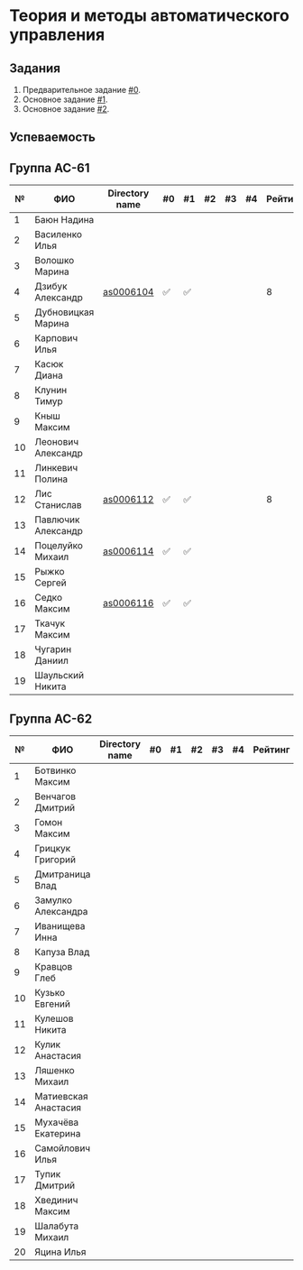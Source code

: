 # Теория и методы автоматического управления

## Задания

1. Предварительное задание [#0](./tasks/task_00/readme.md).
2. Основное задание [#1](./tasks/task_01/readme.md).
3. Основное задание [#2](./tasks/task_02/readme.md).

## Успеваемость

## Группа АС-61

| №  | ФИО                            | Directory name               | #0 | #1  | #2 | #3 | #4 | Рейтинг |Доклад        |
|----|--------------------------------|------------------------------|----|-----|----|----|----|---------|--------------|
| 1  | Баюн Надина                    |                              |    |     |    |    |    |         |              |
| 2  | Василенко Илья                 |                              |    |     |    |    |    |         |              |
| 3  | Волошко Марина                 |                              |    |     |    |    |    |         |              |
| 4  | Дзибук Александр               | [as0006104](trunk/as0006104) | ✅ | ✅ |    |    |    |        8|              |
| 5  | Дубновицкая Марина             |                              |    |     |    |    |    |         |              |
| 6  | Карпович Илья                  |                              |    |     |    |    |    |         |              |
| 7  | Касюк Диана                    |                              |    |     |    |    |    |         |              |
| 8  | Клунин Тимур                   |                              |    |     |    |    |    |         |              |
| 9  | Кныш Максим                    |                              |    |     |    |    |    |         |              |
| 10 | Леонович Александр             |                              |    |     |    |    |    |         |              |
| 11 | Линкевич Полина                |                              |    |     |    |    |    |         |              |
| 12 | Лис Станислав                  | [as0006112](trunk/as0006112) | ✅ | ✅ |    |    |    |        8|              |
| 13 | Павлючик Александр             |                              |    |     |    |    |    |         |              |
| 14 | Поцелуйко Михаил               | [as0006114](trunk/as0006114) | ✅ | ✅ |    |    |    |         |              |
| 15 | Рыжко Сергей                   |                              |    |     |    |    |    |         |              |
| 16 | Седко Максим                   | [as0006116](trunk/as0006116) | ✅ |  ✅ |    |    |    |         |              |
| 17 | Ткачук Максим                  |                              |    |     |    |    |    |         |              |
| 18 | Чугарин Даниил                 |                              |    |     |    |    |    |         |              |
| 19 | Шаульский Никита               |                              |    |     |    |    |    |         |              |

## Группа АС-62

| №  | ФИО                            | Directory name                       | #0 | #1  | #2 | #3 | #4 | Рейтинг |Доклад        |
|----|--------------------------------|--------------------------------------|----|-----|----|----|----|---------|--------------|
| 1  | Ботвинко Максим                |                                      |    |     |    |    |    |         |              |
| 2  | Венчагов Дмитрий               |                                      |    |     |    |    |    |         |              |
| 3  | Гомон Максим                   |                                      |    |     |    |    |    |         |              |
| 4  | Грицкук Григорий               |                                      |    |     |    |    |    |         |              |
| 5  | Дмитраница Влад                |                                      |    |     |    |    |    |         |              |
| 6  | Замулко Александра             |                                      |    |     |    |    |    |         |              |
| 7  | Иванищева Инна                 |                                      |    |     |    |    |    |         |              |
| 8  | Капуза Влад                    |                                      |    |     |    |    |    |         |              |
| 9  | Кравцов Глеб                   |                                      |    |     |    |    |    |         |              |
| 10 | Кузько Евгений                 |                                      |    |     |    |    |    |         |              |
| 11 | Кулешов Никита                 |                                      |    |     |    |    |    |         |              |
| 12 | Кулик Анастасия                |                                      |    |     |    |    |    |         |              |
| 13 | Ляшенко Михаил                 |                                      |    |     |    |    |    |         |              |
| 14 | Матиевская Анастасия           |                                      |    |     |    |    |    |         |              |
| 15 | Мухачёва Екатерина             |                                      |    |     |    |    |    |         |              |
| 16 | Самойлович Илья                |                                      |    |     |    |    |    |         |              |
| 17 | Тупик Дмитрий                  |                                      |    |     |    |    |    |         |              |
| 18 | Хвединич Максим                |                                      |    |     |    |    |    |         |              |
| 19 | Шалабута Михаил                |                                      |    |     |    |    |    |         |              |
| 20 | Яцина Илья                     |                                      |    |     |    |    |    |         |              |
